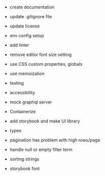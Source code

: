 - create documentation
- update .gitignore file
- update license
- env config setup
- add linter
- remove editor font size setting
- use CSS custom properties, globals
- use memoization
- testing
- accessibility
- mock graphql server
- Containerize

- add storybook and make UI library
- types
- pagination has problem with high rows/page
- handle null or empty filter term
- sorting strings
- storybook font